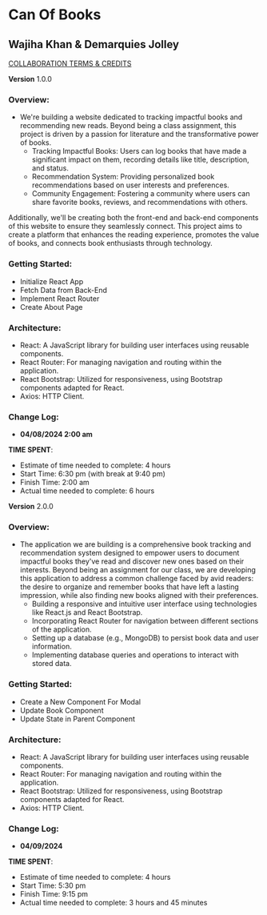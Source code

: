 # Can Of Books

## Wajiha Khan & Demarquies Jolley

[COLLABORATION TERMS & CREDITS](https://github.com/WajihaKh/can-of-books-frontend/blob/main/Collab-N-Credits.md)

**Version** 1.0.0

### Overview:

- We're building a website dedicated to tracking impactful books and recommending new reads. Beyond being a class assignment, this project is driven by a passion for literature and the transformative power of books.
  - Tracking Impactful Books: Users can log books that have made a significant impact on them, recording details like title, description, and status.
  - Recommendation System: Providing personalized book recommendations based on user interests and preferences.
  - Community Engagement: Fostering a community where users can share favorite books, reviews, and recommendations with others.

Additionally, we'll be creating both the front-end and back-end components of this website to ensure they seamlessly connect. This project aims to create a platform that enhances the reading experience, promotes the value of books, and connects book enthusiasts through technology.

### Getting Started:

- Initialize React App
- Fetch Data from Back-End
- Implement React Router
- Create About Page

### Architecture:

- React: A JavaScript library for building user interfaces using reusable components.
- React Router: For managing navigation and routing within the application.
- React Bootstrap: Utilized for responsiveness, using Bootstrap components adapted for React.
- Axios: HTTP Client.

### Change Log:

- **04/08/2024 2:00 am**

**TIME SPENT**:

- Estimate of time needed to complete: 4 hours
- Start Time: 6:30 pm (with break at 9:40 pm)
- Finish Time: 2:00 am
- Actual time needed to complete: 6 hours

**Version** 2.0.0

### Overview:

- The application we are building is a comprehensive book tracking and recommendation system designed to empower users to document impactful books they've read and discover new ones based on their interests. Beyond being an assignment for our class, we are developing this application to address a common challenge faced by avid readers: the desire to organize and remember books that have left a lasting impression, while also finding new books aligned with their preferences.
  - Building a responsive and intuitive user interface using technologies like React.js and React Bootstrap.
  - Incorporating React Router for navigation between different sections of the application.
  - Setting up a database (e.g., MongoDB) to persist book data and user information.
  - Implementing database queries and operations to interact with stored data.

### Getting Started:

- Create a New Component For Modal
- Update Book Component
- Update State in Parent Component

### Architecture:

- React: A JavaScript library for building user interfaces using reusable components.
- React Router: For managing navigation and routing within the application.
- React Bootstrap: Utilized for responsiveness, using Bootstrap components adapted for React.
- Axios: HTTP Client.

### Change Log:

- **04/09/2024**

**TIME SPENT**:

- Estimate of time needed to complete: 4 hours
- Start Time: 5:30 pm
- Finish Time: 9:15 pm
- Actual time needed to complete: 3 hours and 45 minutes
